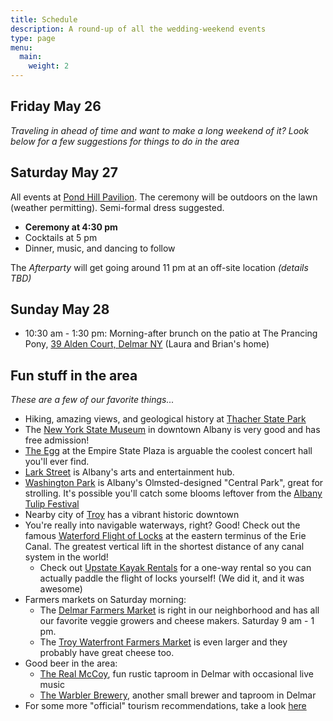 ```yaml
---
title: Schedule
description: A round-up of all the wedding-weekend events
type: page
menu:
  main:
    weight: 2
---
```


## Friday May 26 

*Traveling in ahead of time and want to make a long weekend of it? Look below for a few suggestions for things to do in the area*


## Saturday May 27 

All events at [Pond Hill Pavilion](https://pondhillpavilion.com). The ceremony will be outdoors on the lawn (weather permitting). Semi-formal dress suggested. 

- **Ceremony at 4:30 pm**
- Cocktails at 5 pm
- Dinner, music, and dancing to follow

The _Afterparty_ will get going around 11 pm at an off-site location _(details TBD)_

## Sunday May 28

- 10:30 am - 1:30 pm: Morning-after brunch on the patio at The Prancing Pony, [39 Alden Court, Delmar NY](https://goo.gl/maps/a77SsbSuGE3zjDCe9) (Laura and Brian's home)

## Fun stuff in the area

_These are a few of our favorite things..._

* Hiking, amazing views, and geological history at [Thacher State Park](https://parks.ny.gov/parks/128/)
* The [New York State Museum](http://www.nysm.nysed.gov) in downtown Albany is very good and has free admission! 
* [The Egg](http://www.theegg.org/about) at the Empire State Plaza is arguable the coolest concert hall you'll ever find.
* [Lark Street](https://www.albany.com/hotspot/lark-street/) is Albany's arts and entertainment hub.
* [Washington Park](https://www.albany.org/listing/washington-park/2361/) is Albany's Olmsted-designed "Central Park", great for strolling. It's possible you'll catch some blooms leftover from the [Albany Tulip Festival](https://518bitesandsights.com/event/albany-tulip-festival-2023/)
* Nearby city of [Troy](https://www.downtowntroy.org) has a vibrant historic downtown 
* You're really into navigable waterways, right? Good! Check out the famous [Waterford Flight of Locks](https://www.mohawktowpath.org/2011/09/06/waterfordflight/) at the eastern terminus of the Erie Canal. The greatest vertical lift in the shortest distance of any canal system in the world!
  - Check out [Upstate Kayak Rentals](https://upstatekayakrentals.com/self-serving-rentals--charters.html) for a one-way rental so you can actually paddle the flight of locks yourself! (We did it, and it was awesome)
* Farmers markets on Saturday morning:
  - The [Delmar Farmers Market](http://www.delmarmarket.org) is right in our neighborhood and has all our favorite veggie growers and cheese makers. Saturday 9 am - 1 pm.
  - The [Troy Waterfront Farmers Market](https://www.troymarket.org) is even larger and they probably have great cheese too.
* Good beer in the area:
  - [The Real McCoy](http://www.therealmccoybeerco.com), fun rustic taproom in Delmar with occasional live music
  - [The Warbler Brewery](https://www.warblerbrewery.com/warbler-home), another small brewer and taproom in Delmar
* For some more "official" tourism recommendations, take a look [here](https://www.iloveny.com/places-to-go/capital-saratoga/)

